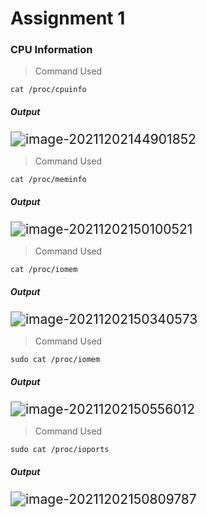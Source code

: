 # 						Assignment 1

### **CPU Information**

> Command Used

```
cat /proc/cpuinfo
```

##### Output

<img src="/home/sai/snap/typora/42/.config/Typora/typora-user-images/image-20211202144901852.png" alt="image-20211202144901852" style="zoom: 150%;" />



> Command Used

```
cat /proc/meminfo
```

##### Output

<img src="/home/sai/snap/typora/42/.config/Typora/typora-user-images/image-20211202150100521.png" alt="image-20211202150100521" style="zoom:150%;" />



> Command Used

```
cat /proc/iomem
```

##### Output

<img src="/home/sai/snap/typora/42/.config/Typora/typora-user-images/image-20211202150340573.png" alt="image-20211202150340573" style="zoom:150%;" />



> Command Used

```
sudo cat /proc/iomem
```

##### Output

<img src="/home/sai/snap/typora/42/.config/Typora/typora-user-images/image-20211202150556012.png" alt="image-20211202150556012" style="zoom:150%;" />



> Command Used

```
sudo cat /proc/ioports
```

##### Output

<img src="/home/sai/snap/typora/42/.config/Typora/typora-user-images/image-20211202150809787.png" alt="image-20211202150809787" style="zoom:150%;" />

